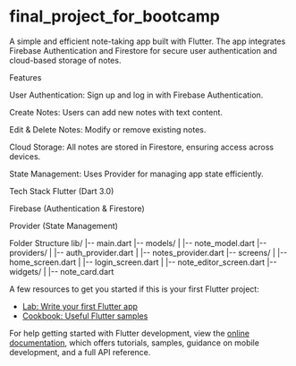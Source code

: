 # final_project_for_bootcamp

A simple and efficient note-taking app built with Flutter. The app integrates Firebase Authentication and Firestore for secure user authentication and cloud-based storage of notes.

Features

User Authentication: Sign up and log in with Firebase Authentication.

Create Notes: Users can add new notes with text content.

Edit & Delete Notes: Modify or remove existing notes.

Cloud Storage: All notes are stored in Firestore, ensuring access across devices.

State Management: Uses Provider for managing app state efficiently.

Tech Stack
Flutter (Dart 3.0)

Firebase (Authentication & Firestore)

Provider (State Management)

Folder Structure
lib/
|-- main.dart
|-- models/
|   |-- note_model.dart
|-- providers/
|   |-- auth_provider.dart
|   |-- notes_provider.dart
|-- screens/
|   |-- home_screen.dart
|   |-- login_screen.dart
|   |-- note_editor_screen.dart
|-- widgets/
|   |-- note_card.dart

A few resources to get you started if this is your first Flutter project:

- [Lab: Write your first Flutter app](https://docs.flutter.dev/get-started/codelab)
- [Cookbook: Useful Flutter samples](https://docs.flutter.dev/cookbook)

For help getting started with Flutter development, view the
[online documentation](https://docs.flutter.dev/), which offers tutorials,
samples, guidance on mobile development, and a full API reference.
